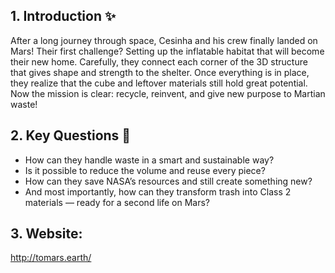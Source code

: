 ## 1. Introduction ✨

After a long journey through space, Cesinha and his crew finally landed on Mars!
Their first challenge? Setting up the inflatable habitat that will become their new home.
Carefully, they connect each corner of the 3D structure that gives shape and strength to the shelter. Once everything is in place, they realize that the cube and leftover materials still hold great potential.
Now the mission is clear: recycle, reinvent, and give new purpose to Martian waste!

## 2. Key Questions 🚩
- How can they handle waste in a smart and sustainable way?
- Is it possible to reduce the volume and reuse every piece?
- How can they save NASA’s resources and still create something new?
- And most importantly, how can they transform trash into Class 2 materials — ready for a second life on Mars?

## 3. Website:
http://tomars.earth/
